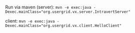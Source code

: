 Run via maven (server):
`mvn -e exec:java -Dexec.mainClass="org.usergrid.vx.server.IntravertServer"`

client:
`mvn -e exec:java -Dexec.mainClass="org.usergrid.vx.client.HelloClient"`
